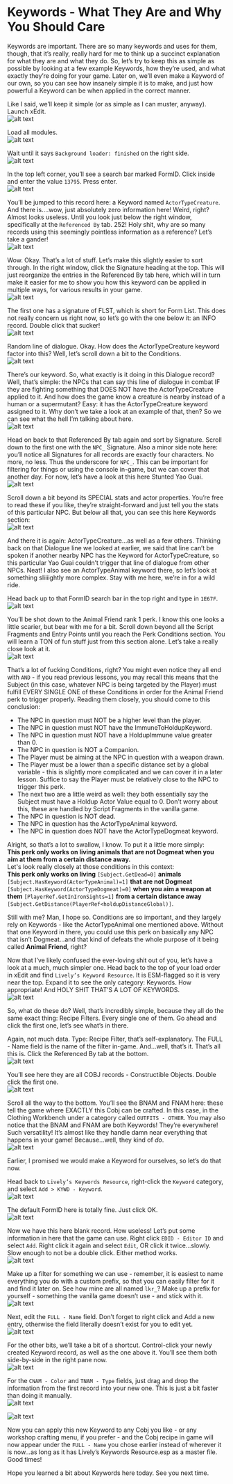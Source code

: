 # Keywords - What They Are and Why You Should Care

Keywords are important. There are so many keywords and uses for them, though, that it’s really, really hard for me to think up a succinct explanation for what they are and what they do. So, let’s try to keep this as simple as possible by looking at a few example Keywords, how they’re used, and what exactly they’re doing for your game. Later on, we’ll even make a Keyword of our own, so you can see how insanely simple it is to make, and just how powerful a Keyword can be when applied in the correct manner.

Like I said, we’ll keep it simple (or as simple as I can muster, anyway). Launch xEdit.  
![alt text](https://github.com/LivelyDismay/Learn-To-Mod/blob/d376c3a7e0475bf9c89a10863f698a50a5014303/images/keywords1.png)  

Load all modules.  
![alt text](https://github.com/LivelyDismay/Learn-To-Mod/blob/d376c3a7e0475bf9c89a10863f698a50a5014303/images/keywords2.png)  

Wait until it says `Background loader: finished` on the right side.  
![alt text](https://github.com/LivelyDismay/Learn-To-Mod/blob/d376c3a7e0475bf9c89a10863f698a50a5014303/images/keywords3.png)  

In the top left corner, you’ll see a search bar marked FormID. Click inside and enter the value `13795`. Press enter.  
![alt text](https://github.com/LivelyDismay/Learn-To-Mod/blob/d376c3a7e0475bf9c89a10863f698a50a5014303/images/keywords4.png)  

You’ll be jumped to this record here: a Keyword named `ActorTypeCreature`. And there is….wow, just absolutely zero information here! Weird, right? Almost looks useless. Until you look just below the right window, specifically at the `Referenced By` tab. 252! Holy shit, why are so many records using this seemingly pointless information as a reference? Let’s take a gander!  
![alt text](https://github.com/LivelyDismay/Learn-To-Mod/blob/d376c3a7e0475bf9c89a10863f698a50a5014303/images/keywords5.png)  

Wow. Okay. That’s a lot of stuff. Let’s make this slightly easier to sort through. In the right window, click the Signature heading at the top. This will just reorganize the entries in the Referenced By tab here, which will in turn make it easier for me to show you how this keyword can be applied in multiple ways, for various results in your game.  
![alt text](https://github.com/LivelyDismay/Learn-To-Mod/blob/d376c3a7e0475bf9c89a10863f698a50a5014303/images/keywords6.png)  

The first one has a signature of FLST, which is short for Form List. This does not really concern us right now, so let’s go with the one below it: an INFO record. Double click that sucker!  
![alt text](https://github.com/LivelyDismay/Learn-To-Mod/blob/d376c3a7e0475bf9c89a10863f698a50a5014303/images/keywords7.png)  

Random line of dialogue. Okay. How does the ActorTypeCreature keyword factor into this? Well, let’s scroll down a bit to the Conditions.  
![alt text](https://github.com/LivelyDismay/Learn-To-Mod/blob/d376c3a7e0475bf9c89a10863f698a50a5014303/images/keywords8.png)  

There’s our keyword. So, what exactly is it doing in this Dialogue record? Well, that’s simple: the NPCs that can say this line of dialogue in combat IF they are fighting something that DOES NOT have the ActorTypeCreature applied to it. And how does the game know a creature is nearby instead of a human or a supermutant? Easy: it has the ActorTypeCreature keyword assigned to it. Why don’t we take a look at an example of that, then? So we can see what the hell I’m talking about here.  
![alt text](https://github.com/LivelyDismay/Learn-To-Mod/blob/d376c3a7e0475bf9c89a10863f698a50a5014303/images/keywords9.png)  

Head on back to that Referenced By tab again and sort by Signature. Scroll down to the first one with the `NPC_` Signature. Also a minor side note here: you’ll notice all Signatures for all records are exactly four characters. No more, no less. Thus the underscore for `NPC_`. This can be important for filtering for things or using the console in-game, but we can cover that another day. For now, let’s have a look at this here Stunted Yao Guai.
![alt text](https://github.com/LivelyDismay/Learn-To-Mod/blob/d376c3a7e0475bf9c89a10863f698a50a5014303/images/keywords10.png)  

Scroll down a bit beyond its SPECIAL stats and actor properties. You’re free to read these if you like, they’re straight-forward and just tell you the stats of this particular NPC. But below all that, you can see this here Keywords section:  
![alt text](https://github.com/LivelyDismay/Learn-To-Mod/blob/d376c3a7e0475bf9c89a10863f698a50a5014303/images/keywords11.png)  

And there it is again: ActorTypeCreature...as well as a few others. Thinking back on that Dialogue line we looked at earlier, we said that line can’t be spoken if another nearby NPC has the Keyword for ActorTypeCreature, so this particular Yao Guai couldn’t trigger that line of dialogue from other NPCs. Neat! I also see an ActorTypeAnimal keyword there, so let’s look at something sliiiightly more complex. Stay with me here, we’re in for a wild ride.  

Head back up to that FormID search bar in the top right and type in `1E67F`.  
![alt text](https://github.com/LivelyDismay/Learn-To-Mod/blob/d376c3a7e0475bf9c89a10863f698a50a5014303/images/keywords12.png)  

You’ll be shot down to the Animal Friend rank 1 perk. I know this one looks a little scarier, but bear with me for a bit. Scroll down beyond all the Script Fragments and Entry Points until you reach the Perk Conditions section. You will learn a TON of fun stuff just from this section alone. Let’s take a really close look at it.  
![alt text](https://github.com/LivelyDismay/Learn-To-Mod/blob/d376c3a7e0475bf9c89a10863f698a50a5014303/images/keywords13.png)  

That’s a lot of fucking Conditions, right? You might even notice they all end with `AND` - if you read previous lessons, you may recall this means that the Subject (in this case, whatever NPC is being targeted by the Player) must fulfill EVERY SINGLE ONE of these Conditions in order for the Animal Friend perk to trigger properly. Reading them closely, you should come to this conclusion:
  -  The NPC in question must NOT be a higher level than the player.  
  -  The NPC in question must NOT have the ImmuneToHoldupKeyword.  
  -  The NPC in question must NOT have a HoldupImmune value greater than 0.  
  -  The NPC in question is NOT a Companion.  
  -  The Player must be aiming at the NPC in question with a weapon drawn.  
  -  The Player must be a lower than a specific distance set by a global variable - this is slightly more complicated and we can cover it in a later lesson. Suffice to say the Player must be relatively close to the NPC to trigger this perk.
  -  The next two are a little weird as well: they both essentially say the Subject must have a Holdup Actor Value equal to 0. Don’t worry about this, these are handled by Script Fragments in the vanilla game.  
  -  The NPC in question is NOT dead.  
  -  The NPC in question has the ActorTypeAnimal keyword.  
  -  The NPC in question does NOT have the ActorTypeDogmeat keyword.

Alright, so that’s a lot to swallow, I know. To put it a little more simply:  
**This perk only works on living animals that are not Dogmeat when you aim at them from a certain distance away.**  
Let's look really closely at those conditions in this context:  
**This perk only works on living** `[Subject.GetDead=0]` **animals** `[Subject.HasKeyword(ActorTypeAnimal)=1]` **that are not Dogmeat** `[Subject.HasKeyword(ActorTypeDogmeat)=0]` **when you aim a weapon at them** `[PlayerRef.GetInIronSights=1]` **from a certain distance away** `[Subject.GetDistance(PlayerRef<holdupDistanceGlobal)]`.

Still with me? Man, I hope so. Conditions are so important, and they largely rely on Keywords - like the ActorTypeAnimal one mentioned above. Without that one Keyword in there, you could use this perk on basically any NPC that isn’t Dogmeat...and that kind of defeats the whole purpose of it being called **Animal Friend**, right?

Now that I’ve likely confused the ever-loving shit out of you, let’s have a look at a much, much simpler one. Head back to the top of your load order in xEdit and find `Lively’s Keyword Resource`. It is ESM-flagged so it is very near the top. Expand it to see the only category: Keywords. How appropriate! And HOLY SHIT THAT’S A LOT OF KEYWORDS.  
![alt text](https://github.com/LivelyDismay/Learn-To-Mod/blob/d376c3a7e0475bf9c89a10863f698a50a5014303/images/keywords14.png)  

So, what do these do? Well, that’s incredibly simple, because they all do the same exact thing: Recipe Filters. Every single one of them. Go ahead and click the first one, let’s see what’s in there.

Again, not much data. Type: Recipe Filter, that’s self-explanatory. The FULL - Name field is the name of the filter in-game. And...well, that’s it. That’s all this is. Click the Referenced By tab at the bottom.  
![alt text](https://github.com/LivelyDismay/Learn-To-Mod/blob/d376c3a7e0475bf9c89a10863f698a50a5014303/images/keywords15.png)  

You’ll see here they are all COBJ records - Constructible Objects. Double click the first one.  
![alt text](https://github.com/LivelyDismay/Learn-To-Mod/blob/d376c3a7e0475bf9c89a10863f698a50a5014303/images/keywords16.png)  

Scroll all the way to the bottom. You’ll see the BNAM and FNAM here: these tell the game where EXACTLY this Cobj can be crafted. In this case, in the Clothing Workbench under a category called `OUTFITS - OTHER`.  You may also notice that the BNAM and FNAM are both Keywords! They’re everywhere! Such versatility! It’s almost like they handle damn near everything that happens in your game! Because...well, they kind of *do*.  
![alt text](https://github.com/LivelyDismay/Learn-To-Mod/blob/d376c3a7e0475bf9c89a10863f698a50a5014303/images/keywords17.png)  

Earlier, I promised we would make a Keyword for ourselves, so let’s do that now.

Head back to `Lively’s Keywords Resource`, right-click the `Keyword` category, and select `Add > KYWD - Keyword`.  
![alt text](https://github.com/LivelyDismay/Learn-To-Mod/blob/d376c3a7e0475bf9c89a10863f698a50a5014303/images/keywords18.png)  

The default FormID here is totally fine. Just click OK.  
![alt text](https://github.com/LivelyDismay/Learn-To-Mod/blob/d376c3a7e0475bf9c89a10863f698a50a5014303/images/keywords19.png)  

Now we have this here blank record. How useless! Let’s put some information in here that the game can use. Right click `EDID - Editor ID` and select `Add`. Right click it again and select `Edit`, OR click it twice...slowly. Slow enough to not be a double click. Either method works.  
![alt text](https://github.com/LivelyDismay/Learn-To-Mod/blob/d376c3a7e0475bf9c89a10863f698a50a5014303/images/keywords20.png)  

Make up a filter for something we can use - remember, it is easiest to name everything you do with a custom prefix, so that you can easily filter for it and find it later on. See how mine are all named `lkr_`? Make up a prefix for yourself - something the vanilla game doesn’t use - and stick with it.  
![alt text](https://github.com/LivelyDismay/Learn-To-Mod/blob/d376c3a7e0475bf9c89a10863f698a50a5014303/images/keywords21.png)  

Next, edit the `FULL - Name` field. Don’t forget to right click and Add a new entry, otherwise the field literally doesn’t exist for you to edit yet.  
![alt text](https://github.com/LivelyDismay/Learn-To-Mod/blob/d376c3a7e0475bf9c89a10863f698a50a5014303/images/keywords22.png)  

For the other bits, we’ll take a bit of a shortcut. Control-click your newly created Keyword record, as well as the one above it. You’ll see them both side-by-side in the right pane now.  
![alt text](https://github.com/LivelyDismay/Learn-To-Mod/blob/d376c3a7e0475bf9c89a10863f698a50a5014303/images/keywords23.png)  

For the `CNAM - Color` and `TNAM - Type` fields, just drag and drop the information from the first record into your new one. This is just a bit faster than doing it manually.  
![alt text](https://github.com/LivelyDismay/Learn-To-Mod/blob/d376c3a7e0475bf9c89a10863f698a50a5014303/images/keywords24.png)  

![alt text](https://github.com/LivelyDismay/Learn-To-Mod/blob/d376c3a7e0475bf9c89a10863f698a50a5014303/images/keywords25.png)  

Now you can apply this new Keyword to any Cobj you like - or any workshop crafting menu, if you prefer - and the Cobj recipe in game will now appear under the `FULL - Name` you chose earlier instead of wherever it is now...as long as it has Lively’s Keywords Resource.esp as a master file. Good times!  

Hope you learned a bit about Keywords here today. See you next time.
